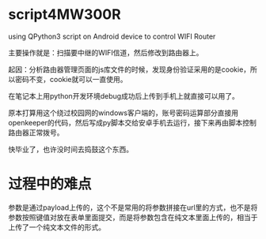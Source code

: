 # script4MW300R
using QPython3 script on Android device to control WIFI Router

主要操作就是：扫描要中继的WIFI信道，然后修改到路由器上。

起因：分析路由器管理页面的js库文件的时候，发现身份验证采用的是cookie，所以密码不变，cookie就可以一直使用。

在笔记本上用python开发环境debug成功后上传到手机上就直接可以用了。

原本打算用这个绕过校园网的windows客户端的，账号密码运算部分直接用openkeeper的代码，然后写成py脚本交给安卓手机去运行，接下来再由脚本控制路由器正常拨号。

快毕业了，也许没时间去捣鼓这个东西。

# 过程中的难点

参数是通过payload上传的，这个不是常用的将参数拼接在url里的方式，也不是将参数按照键值对放在表单里面提交，而是将参数包含在纯文本里面上传的，相当于上传了一个纯文本文件的形式。
